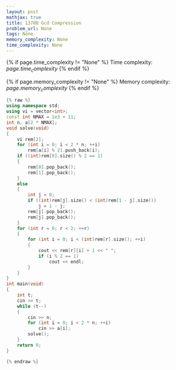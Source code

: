 ```yaml
---
layout: post
mathjax: true
title: 1370B Gcd Compression
problem_url: None
tags: None
memory_complexity: None
time_complexity: None
---
```




{% if page.time_complexity != "None" %}
Time complexity: ${{ page.time_complexity }}$
{% endif %}

{% if page.memory_complexity != "None" %}
Memory complexity: ${{ page.memory_complexity }}$
{% endif %}

```cpp
{% raw %}
using namespace std;
using vi = vector<int>;
const int NMAX = 1e3 + 11;
int n, a[2 * NMAX];
void solve(void)
{
    vi rem[2];
    for (int i = 0; i < 2 * n; ++i)
        rem[a[i] % 2].push_back(i);
    if ((int)rem[0].size() % 2 == 1)
    {
        rem[0].pop_back();
        rem[1].pop_back();
    }
    else
    {
        int j = 0;
        if ((int)rem[j].size() < (int)rem[1 - j].size())
            j = 1 - j;
        rem[j].pop_back();
        rem[j].pop_back();
    }
    for (int r = 0; r < 2; ++r)
    {
        for (int i = 0; i < (int)rem[r].size(); ++i)
        {
            cout << rem[r][i] + 1 << " ";
            if (i % 2 == 1)
                cout << endl;
        }
    }
}
int main(void)
{
    int t;
    cin >> t;
    while (t--)
    {
        cin >> n;
        for (int i = 0; i < 2 * n; ++i)
            cin >> a[i];
        solve();
    }
    return 0;
}

{% endraw %}
```